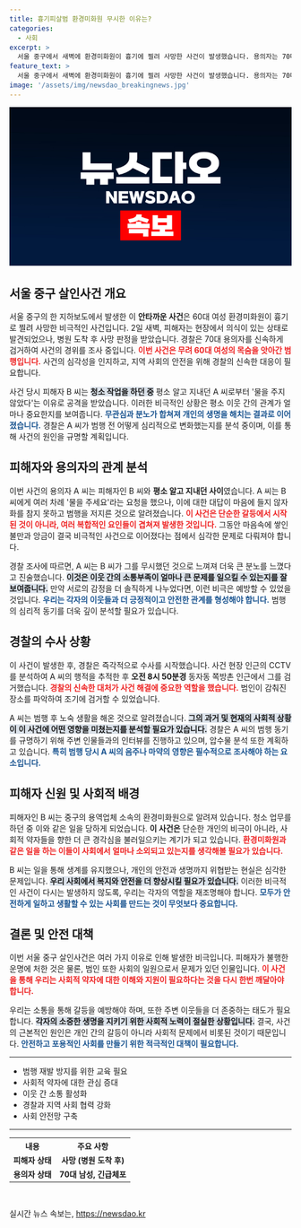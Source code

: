 ```yaml
---
title: 흉기피살범 환경미화원 무시한 이유는?
categories:
  - 사회
excerpt: >
  서울 중구에서 새벽에 환경미화원이 흉기에 찔려 사망한 사건이 발생했습니다. 용의자는 70대 남성이며, 물을 요청하다가 격분해 범행을 저질렀다고 진술했습니다. 경찰은 범인의 행적을 추적 중입니다.
feature_text: >
  서울 중구에서 새벽에 환경미화원이 흉기에 찔려 사망한 사건이 발생했습니다. 용의자는 70대 남성이며, 물을 요청하다가 격분해 범행을 저질렀다고 진술했습니다. 경찰은 범인의 행적을 추적 중입니다.
image: '/assets/img/newsdao_breakingnews.jpg'
---
```


<p><img src="/assets/img/newsdao_breakingnews.jpg" alt="cryptoinkorea 속보" /></p>

<h2 data-ke-size="size26">서울 중구 살인사건 개요</h2>

<p data-ke-size="size16">서울 중구의 한 지하보도에서 발생한 이 <b>안타까운 사건</b>은 60대 여성 환경미화원이 흉기로 찔려 사망한 비극적인 사건입니다. 2일 새벽, 피해자는 현장에서 의식이 있는 상태로 발견되었으나, 병원 도착 후 사망 판정을 받았습니다. 경찰은 70대 용의자를 신속하게 검거하여 사건의 경위를 조사 중입니다. <b><span style="color: #ee2323;">이번 사건은 무려 60대 여성의 목숨을 앗아간 범행입니다.</span></b> 사건의 심각성을 인지하고, 지역 사회의 안전을 위해 경찰의 신속한 대응이 필요합니다.</p>

<p data-ke-size="size16">사건 당시 피해자 B 씨는 <b><span style="background-color: #21538527;">청소 작업을 하던 중</span></b> 평소 알고 지내던 A 씨로부터 '물을 주지 않았다'는 이유로 공격을 받았습니다. 이러한 비극적인 상황은 평소 이웃 간의 관계가 얼마나 중요한지를 보여줍니다. <b><span style="color: #1a5490;">무관심과 분노가 합쳐져 개인의 생명을 해치는 결과로 이어졌습니다.</span></b> 경찰은 A 씨가 범행 전 어떻게 심리적으로 변화했는지를 분석 중이며, 이를 통해 사건의 원인을 규명할 계획입니다.</p>

<h2 data-ke-size="size26">피해자와 용의자의 관계 분석</h2>

<p data-ke-size="size16">이번 사건의 용의자 A 씨는 피해자인 B 씨와 <b>평소 알고 지내던 사이</b>였습니다. A 씨는 B 씨에게 여러 차례 '물을 주세요'라는 요청을 했으나, 이에 대한 대답이 마음에 들지 않자 화를 참지 못하고 범행을 저지른 것으로 알려졌습니다. <b><span style="color: #ee2323;">이 사건은 단순한 갈등에서 시작된 것이 아니라, 여러 복합적인 요인들이 겹쳐져 발생한 것입니다.</span></b> 그동안 마음속에 쌓인 불만과 앙금이 결국 비극적인 사건으로 이어졌다는 점에서 심각한 문제로 다뤄져야 합니다.</p>

<p data-ke-size="size16">경찰 조사에 따르면, A 씨는 B 씨가 그를 무시했던 것으로 느껴져 더욱 큰 분노를 느꼈다고 진술했습니다. <b><span style="background-color: #21538527;">이것은 이웃 간의 소통부족이 얼마나 큰 문제를 일으킬 수 있는지를 잘 보여줍니다.</span></b> 만약 서로의 감정을 더 솔직하게 나누었다면, 이런 비극은 예방할 수 있었을 것입니다. <b><span style="color: #1a5490;">우리는 각자의 이웃들과 더 긍정적이고 안전한 관계를 형성해야 합니다.</span></b> 범행의 심리적 동기를 더욱 깊이 분석할 필요가 있습니다.</p>

<h2 data-ke-size="size26">경찰의 수사 상황</h2>

<p data-ke-size="size16">이 사건이 발생한 후, 경찰은 즉각적으로 수사를 시작했습니다. 사건 현장 인근의 CCTV를 분석하여 A 씨의 행적을 추적한 후 <b>오전 8시 50분경</b> 동자동 쪽방촌 인근에서 그를 검거했습니다. <b><span style="color: #ee2323;">경찰의 신속한 대처가 사건 해결에 중요한 역할을 했습니다.</span></b> 범인이 감춰진 장소를 파악하여 조기에 검거할 수 있었습니다.</p>

<p data-ke-size="size16">A 씨는 범행 후 노숙 생활을 해온 것으로 알려졌습니다. <b><span style="background-color: #21538527;">그의 과거 및 현재의 사회적 상황이 이 사건에 어떤 영향을 미쳤는지를 분석할 필요가 있습니다.</span></b> 경찰은 A 씨의 범행 동기를 규명하기 위해 주변 인물들과의 인터뷰를 진행하고 있으며, 압수물 분석 또한 계획하고 있습니다. <b><span style="color: #1a5490;">특히 범행 당시 A 씨의 음주나 마약의 영향은 필수적으로 조사해야 하는 요소입니다.</span></b></p>

<h2 data-ke-size="size26">피해자 신원 및 사회적 배경</h2>

<p data-ke-size="size16">피해자인 B 씨는 중구의 용역업체 소속의 환경미화원으로 알려져 있습니다. 청소 업무를 하던 중 이와 같은 일을 당하게 되었습니다. <b>이 사건은</b> 단순한 개인의 비극이 아니라, 사회적 약자들을 향한 더 큰 경각심을 불러일으키는 계기가 되고 있습니다. <b><span style="color: #ee2323;">환경미화원과 같은 일을 하는 이들이 사회에서 얼마나 소외되고 있는지를 생각해볼 필요가 있습니다.</span></b></p>

<p data-ke-size="size16">B 씨는 일을 통해 생계를 유지했으나, 개인의 안전과 생명까지 위협받는 현실은 심각한 문제입니다. <b><span style="background-color: #21538527;">우리 사회에서 복지와 안전을 더 향상시킬 필요가 있습니다.</span></b> 이러한 비극적인 사건이 다시는 발생하지 않도록, 우리는 각자의 역할을 재조명해야 합니다. <b><span style="color: #1a5490;">모두가 안전하게 일하고 생활할 수 있는 사회를 만드는 것이 무엇보다 중요합니다.</span></b></p>

<h2 data-ke-size="size26">결론 및 안전 대책</h2>

<p data-ke-size="size16">이번 서울 중구 살인사건은 여러 가지 이유로 인해 발생한 비극입니다. 피해자가 불행한 운명에 처한 것은 물론, 범인 또한 사회의 일원으로서 문제가 있던 인물입니다. <b><span style="color: #ee2323;">이 사건을 통해 우리는 사회적 약자에 대한 이해와 지원이 필요하다는 것을 다시 한번 깨달아야 합니다.</span></b></p>

<p data-ke-size="size16">우리는 소통을 통해 갈등을 예방해야 하며, 또한 주변 이웃들을 더 존중하는 태도가 필요합니다. <b><span style="background-color: #21538527;">각자의 소중한 생명을 지키기 위한 사회적 노력이 절실한 상황입니다.</span></b> 결국, 사건의 근본적인 원인은 개인 간의 갈등이 아니라 사회적 문제에서 비롯된 것이기 때문입니다. <b><span style="color: #1a5490;">안전하고 포용적인 사회를 만들기 위한 적극적인 대책이 필요합니다.</span></b></p>

<hr />

<ul>
<li>범행 재발 방지를 위한 교육 필요</li>
<li>사회적 약자에 대한 관심 증대</li>
<li>이웃 간 소통 활성화</li>
<li>경찰과 지역 사회 협력 강화</li>
<li>사회 안전망 구축</li>
</ul>

<hr />

<table style="width:100%">
<tr>
<th>내용</th>
<th>주요 사항</th>
</tr>
<tr>
<td style="text-align: center; height: 17px;"><b>피해자 상태</b></td>
<td style="text-align: center; height: 17px;"><b>사망 (병원 도착 후)</b></td>
</tr>
<tr>
<td style="text-align: center; height: 17px;"><b>용의자 상태</b></td>
<td style="text-align: center; height: 17px;"><b>70대 남성, 긴급체포</b></td>
</tr>
</table>

<p data-ke-size="size16">&nbsp;</p>
실시간 뉴스 속보는, <a href="https://newsdao.kr" rel="dofollow">https://newsdao.kr</a>



